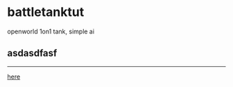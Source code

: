 # battletanktut
openworld 1on1 tank, simple ai

## asdasdfasf

---

[here](https://www.youtube.com/watch?v=TouoJSqA-pQ)
